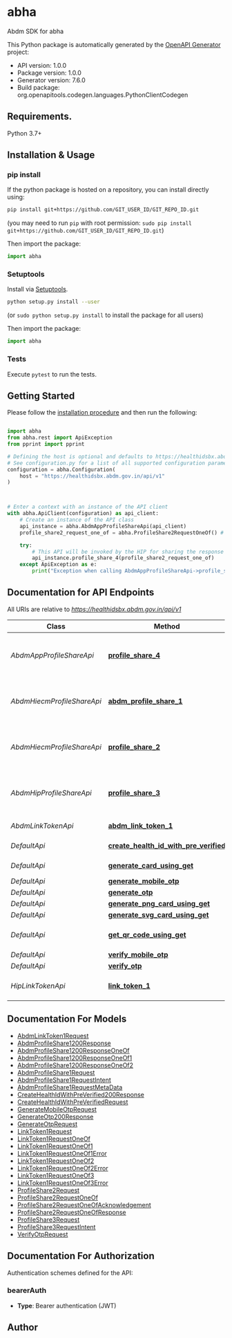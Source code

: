 # abha
Abdm SDK for abha

This Python package is automatically generated by the [OpenAPI Generator](https://openapi-generator.tech) project:

- API version: 1.0.0
- Package version: 1.0.0
- Generator version: 7.6.0
- Build package: org.openapitools.codegen.languages.PythonClientCodegen

## Requirements.

Python 3.7+

## Installation & Usage
### pip install

If the python package is hosted on a repository, you can install directly using:

```sh
pip install git+https://github.com/GIT_USER_ID/GIT_REPO_ID.git
```
(you may need to run `pip` with root permission: `sudo pip install git+https://github.com/GIT_USER_ID/GIT_REPO_ID.git`)

Then import the package:
```python
import abha
```

### Setuptools

Install via [Setuptools](http://pypi.python.org/pypi/setuptools).

```sh
python setup.py install --user
```
(or `sudo python setup.py install` to install the package for all users)

Then import the package:
```python
import abha
```

### Tests

Execute `pytest` to run the tests.

## Getting Started

Please follow the [installation procedure](#installation--usage) and then run the following:

```python

import abha
from abha.rest import ApiException
from pprint import pprint

# Defining the host is optional and defaults to https://healthidsbx.abdm.gov.in/api/v1
# See configuration.py for a list of all supported configuration parameters.
configuration = abha.Configuration(
    host = "https://healthidsbx.abdm.gov.in/api/v1"
)



# Enter a context with an instance of the API client
with abha.ApiClient(configuration) as api_client:
    # Create an instance of the API class
    api_instance = abha.AbdmAppProfileShareApi(api_client)
    profile_share2_request_one_of = abha.ProfileShare2RequestOneOf() # ProfileShare2RequestOneOf | 

    try:
        # This API will be invoked by the HIP for sharing the response of HIECM's /api/v3/hiecm/profile/share API
        api_instance.profile_share_4(profile_share2_request_one_of)
    except ApiException as e:
        print("Exception when calling AbdmAppProfileShareApi->profile_share_4: %s\n" % e)

```

## Documentation for API Endpoints

All URIs are relative to *https://healthidsbx.abdm.gov.in/api/v1*

Class | Method | HTTP request | Description
------------ | ------------- | ------------- | -------------
*AbdmAppProfileShareApi* | [**profile_share_4**](docs/AbdmAppProfileShareApi.md#profile_share_4) | **POST** /[callback_url]/v3/app/patient/profile/on-share | This API will be invoked by the HIP for sharing the response of HIECM&#39;s /api/v3/hiecm/profile/share API
*AbdmHiecmProfileShareApi* | [**abdm_profile_share_1**](docs/AbdmHiecmProfileShareApi.md#abdm_profile_share_1) | **POST** /v3/patient/profile/share | This API will be invoked from the integrator application for sharing the patient/user profile with the HMIS/LIMS.
*AbdmHiecmProfileShareApi* | [**profile_share_2**](docs/AbdmHiecmProfileShareApi.md#profile_share_2) | **POST** /v3/patient/profile/on-share | This API will be invoked by the HIP for sharing the response of HIECM&#39;s /api/v3/hiecm/profile/share API
*AbdmHipProfileShareApi* | [**profile_share_3**](docs/AbdmHipProfileShareApi.md#profile_share_3) | **POST** /[callback_url]/v3/hip/patient/profile/share | This API will be invoked by the HIP for sharing the response of HIECM&#39;s /api/v3/hiecm/profile/share API
*AbdmLinkTokenApi* | [**abdm_link_token_1**](docs/AbdmLinkTokenApi.md#abdm_link_token_1) | **POST** /v3/token/generate-token | API used to generate link token
*DefaultApi* | [**create_health_id_with_pre_verified**](docs/DefaultApi.md#create_health_id_with_pre_verified) | **POST** /registration/aadhaar/createHealthIdWithPreVerified | Health ID creation
*DefaultApi* | [**generate_card_using_get**](docs/DefaultApi.md#generate_card_using_get) | **GET** /account/getCard | Generate ABHA card in PDF format
*DefaultApi* | [**generate_mobile_otp**](docs/DefaultApi.md#generate_mobile_otp) | **POST** /registration/aadhaar/generateMobileOTP | Generate Mobile OTP
*DefaultApi* | [**generate_otp**](docs/DefaultApi.md#generate_otp) | **POST** /registration/aadhaar/generateOtp | Generate OTP
*DefaultApi* | [**generate_png_card_using_get**](docs/DefaultApi.md#generate_png_card_using_get) | **GET** /account/getPngCard | Generate ABHA card PNG
*DefaultApi* | [**generate_svg_card_using_get**](docs/DefaultApi.md#generate_svg_card_using_get) | **GET** /account/getSvgCard | Generate ABHA card SVG
*DefaultApi* | [**get_qr_code_using_get**](docs/DefaultApi.md#get_qr_code_using_get) | **GET** /account/qrCode | Get Quick Response code in PNG format for this account.
*DefaultApi* | [**verify_mobile_otp**](docs/DefaultApi.md#verify_mobile_otp) | **POST** /registration/aadhaar/verifyMobileOTP | Verify Mobile OTP
*DefaultApi* | [**verify_otp**](docs/DefaultApi.md#verify_otp) | **POST** /registration/aadhaar/verifyOTP | Verify OTP
*HipLinkTokenApi* | [**link_token_1**](docs/HipLinkTokenApi.md#link_token_1) | **POST** /[callback_url]/v3/hip/token/on-generate-token | This is a call back API of [{callback_url}/token/on-generate-token}]


## Documentation For Models

 - [AbdmLinkToken1Request](docs/AbdmLinkToken1Request.md)
 - [AbdmProfileShare1200Response](docs/AbdmProfileShare1200Response.md)
 - [AbdmProfileShare1200ResponseOneOf](docs/AbdmProfileShare1200ResponseOneOf.md)
 - [AbdmProfileShare1200ResponseOneOf1](docs/AbdmProfileShare1200ResponseOneOf1.md)
 - [AbdmProfileShare1200ResponseOneOf2](docs/AbdmProfileShare1200ResponseOneOf2.md)
 - [AbdmProfileShare1Request](docs/AbdmProfileShare1Request.md)
 - [AbdmProfileShare1RequestIntent](docs/AbdmProfileShare1RequestIntent.md)
 - [AbdmProfileShare1RequestMetaData](docs/AbdmProfileShare1RequestMetaData.md)
 - [CreateHealthIdWithPreVerified200Response](docs/CreateHealthIdWithPreVerified200Response.md)
 - [CreateHealthIdWithPreVerifiedRequest](docs/CreateHealthIdWithPreVerifiedRequest.md)
 - [GenerateMobileOtpRequest](docs/GenerateMobileOtpRequest.md)
 - [GenerateOtp200Response](docs/GenerateOtp200Response.md)
 - [GenerateOtpRequest](docs/GenerateOtpRequest.md)
 - [LinkToken1Request](docs/LinkToken1Request.md)
 - [LinkToken1RequestOneOf](docs/LinkToken1RequestOneOf.md)
 - [LinkToken1RequestOneOf1](docs/LinkToken1RequestOneOf1.md)
 - [LinkToken1RequestOneOf1Error](docs/LinkToken1RequestOneOf1Error.md)
 - [LinkToken1RequestOneOf2](docs/LinkToken1RequestOneOf2.md)
 - [LinkToken1RequestOneOf2Error](docs/LinkToken1RequestOneOf2Error.md)
 - [LinkToken1RequestOneOf3](docs/LinkToken1RequestOneOf3.md)
 - [LinkToken1RequestOneOf3Error](docs/LinkToken1RequestOneOf3Error.md)
 - [ProfileShare2Request](docs/ProfileShare2Request.md)
 - [ProfileShare2RequestOneOf](docs/ProfileShare2RequestOneOf.md)
 - [ProfileShare2RequestOneOfAcknowledgement](docs/ProfileShare2RequestOneOfAcknowledgement.md)
 - [ProfileShare2RequestOneOfResponse](docs/ProfileShare2RequestOneOfResponse.md)
 - [ProfileShare3Request](docs/ProfileShare3Request.md)
 - [ProfileShare3RequestIntent](docs/ProfileShare3RequestIntent.md)
 - [VerifyOtpRequest](docs/VerifyOtpRequest.md)


<a id="documentation-for-authorization"></a>
## Documentation For Authorization


Authentication schemes defined for the API:
<a id="bearerAuth"></a>
### bearerAuth

- **Type**: Bearer authentication (JWT)


## Author




